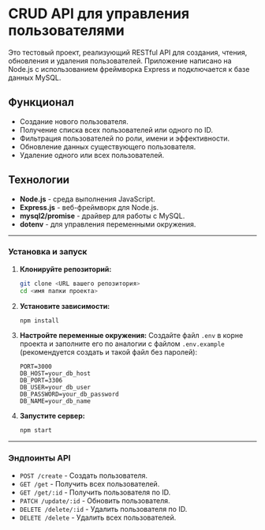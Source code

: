 # CRUD API для управления пользователями

Это тестовый проект, реализующий RESTful API для создания, чтения, обновления и удаления пользователей. Приложение написано на Node.js с использованием фреймворка Express и подключается к базе данных MySQL.

## Функционал

- Создание нового пользователя.
- Получение списка всех пользователей или одного по ID.
- Фильтрация пользователей по роли, имени и эффективности.
- Обновление данных существующего пользователя.
- Удаление одного или всех пользователей.

## Технологии

- **Node.js** - среда выполнения JavaScript.
- **Express.js** - веб-фреймворк для Node.js.
- **mysql2/promise** - драйвер для работы с MySQL.
- **dotenv** - для управления переменными окружения.

---

### Установка и запуск

1.  **Клонируйте репозиторий:**
    ```bash
    git clone <URL вашего репозитория>
    cd <имя папки проекта>
    ```

2.  **Установите зависимости:**
    ```bash
    npm install
    ```

3.  **Настройте переменные окружения:**
    Создайте файл `.env` в корне проекта и заполните его по аналогии с файлом `.env.example` (рекомендуется создать и такой файл без паролей):

    ```
    PORT=3000
    DB_HOST=your_db_host
    DB_PORT=3306
    DB_USER=your_db_user
    DB_PASSWORD=your_db_password
    DB_NAME=your_db_name
    ```

4.  **Запустите сервер:**
    ```bash
    npm start
    ```

---

### Эндпоинты API

- `POST /create` - Создать пользователя.
- `GET /get` - Получить всех пользователей.
- `GET /get/:id` - Получить пользователя по ID.
- `PATCH /update/:id` - Обновить пользователя.
- `DELETE /delete/:id` - Удалить пользователя по ID.
- `DELETE /delete` - Удалить всех пользователей.
